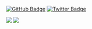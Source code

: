 [![GitHub Badge](https://img.shields.io/badge/-GitHub-000?style=flat&logo=Github&logoColor=white)](https://github.com/joe41203)
[![Twitter Badge](https://img.shields.io/badge/-Twitter-1ca0f1?style=flat-square&logo=twitter&logoColor=white&link=https://twitter.com/joe41203)](https://twitter.com/joe41203)

<a href="https://github.com/joe41203">
  <img align="left" src="https://github-readme-stats.vercel.app/api?username=joe41203&show_icons=true&count_private=true" />
</a>
<a href="https://github.com/joe41203">
  <img align="left" src="https://github-readme-stats.vercel.app/api/top-langs/?username=joe41203&count_private=true" />
</a>
